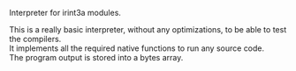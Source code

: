 
Interpreter for irint3a modules.

This is a really basic interpreter, without any optimizations, to be able to test the compilers.  
It implements all the required native functions to run any source code.  
The program output is stored into a bytes array.
